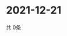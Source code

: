 # 2021-12-21
  共 0条

  <!-- BEGIN -->
  <!-- 最后更新时间Tue Dec 21 2021 15:04:21 GMT+0000 (Coordinated Universal Time) -->
  
  <!-- END -->
  
  